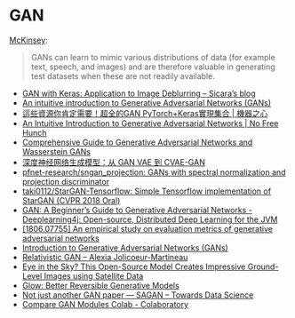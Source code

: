 # GAN

[McKinsey](https://www.mckinsey.com/featured-insights/artificial-intelligence/notes-from-the-ai-frontier-applications-and-value-of-deep-learning):

> GANs can learn to mimic various distributions of data \(for example text, speech, and images\) and are therefore valuable in generating test datasets when these are not readily available.

* [GAN with Keras: Application to Image Deblurring – Sicara’s blog](https://blog.sicara.com/keras-generative-adversarial-networks-image-deblurring-45e3ab6977b5)
* [An intuitive introduction to Generative Adversarial Networks \(GANs\)](https://medium.freecodecamp.org/an-intuitive-introduction-to-generative-adversarial-networks-gans-7a2264a81394)
* [這些資源你肯定需要！超全的GAN PyTorch+Keras實現集合 \| 機器之心](https://www.jiqizhixin.com/articles/2018-04-24-7)
* [An Intuitive Introduction to Generative Adversarial Networks \| No Free Hunch](http://blog.kaggle.com/2018/01/18/an-intuitive-introduction-to-generative-adversarial-networks/)
* [Comprehensive Guide to Generative Adversarial Networks and Wasserstein GANs](https://medium.com/ai-journal/comprehensive-guide-to-generative-adversarial-networks-and-wasserstein-gans-f12405281393)
* [深度神经网络生成模型：从 GAN VAE 到 CVAE-GAN](https://zhuanlan.zhihu.com/p/27966420)
* [pfnet-research/sngan\_projection: GANs with spectral normalization and projection discriminator](https://github.com/pfnet-research/sngan_projection)
* [taki0112/StarGAN-Tensorflow: Simple Tensorflow implementation of StarGAN \(CVPR 2018 Oral\)](https://github.com/taki0112/StarGAN-Tensorflow)
* [GAN: A Beginner’s Guide to Generative Adversarial Networks - Deeplearning4j: Open-source, Distributed Deep Learning for the JVM](https://deeplearning4j.org/generative-adversarial-network#)
* [\[1806.07755\] An empirical study on evaluation metrics of generative adversarial networks](https://arxiv.org/abs/1806.07755)
* [Introduction to Generative Adversarial Networks \(GANs\)](https://heartbeat.fritz.ai/introduction-to-generative-adversarial-networks-gans-35ef44f21193)
* [Relativistic GAN – Alexia Jolicoeur-Martineau](https://ajolicoeur.wordpress.com/RelativisticGAN/)
* [Eye in the Sky? This Open-Source Model Creates Impressive Ground-Level Images using Satellite Data](https://www.analyticsvidhya.com/blog/2018/07/ai-creates-ground-view-based-on-aerial-pictures/)
* [Glow: Better Reversible Generative Models](https://blog.openai.com/glow/)
* [Not just another GAN paper — SAGAN – Towards Data Science](https://towardsdatascience.com/not-just-another-gan-paper-sagan-96e649f01a6b)
* [Compare GAN Modules Colab - Colaboratory](https://colab.research.google.com/github/google/compare_gan/blob/master/compare_gan/src/tfhub_models.ipynb)



